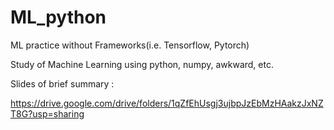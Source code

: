 # ML_python
ML practice without Frameworks(i.e. Tensorflow, Pytorch)

Study of Machine Learning using python, numpy, awkward, etc.

Slides of brief summary :

https://drive.google.com/drive/folders/1qZfEhUsgj3ujbpJzEbMzHAakzJxNZT8G?usp=sharing
